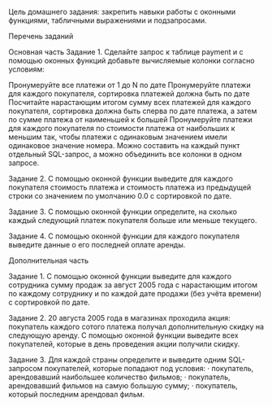 Цель домашнего задания:
закрепить навыки работы с оконными функциями, табличными выражениями и подзапросами.

Перечень заданий

Основная часть
Задание 1. Сделайте запрос к таблице payment и с помощью оконных функций добавьте вычисляемые колонки согласно условиям:

Пронумеруйте все платежи от 1 до N по дате
Пронумеруйте платежи для каждого покупателя, сортировка платежей должна быть по дате
Посчитайте нарастающим итогом сумму всех платежей для каждого покупателя, сортировка должна быть сперва по дате платежа, а затем по сумме платежа от наименьшей к большей
Пронумеруйте платежи для каждого покупателя по стоимости платежа от наибольших к меньшим так, чтобы платежи с одинаковым значением имели одинаковое значение номера.
Можно составить на каждый пункт отдельный SQL-запрос, а можно объединить все колонки в одном запросе.

Задание 2. С помощью оконной функции выведите для каждого покупателя стоимость платежа и стоимость платежа из предыдущей строки со значением по умолчанию 0.0 с сортировкой по дате.


Задание 3. С помощью оконной функции определите, на сколько каждый следующий платеж покупателя больше или меньше текущего.


Задание 4. С помощью оконной функции для каждого покупателя выведите данные о его последней оплате аренды.


Дополнительная часть

Задание 1. С помощью оконной функции выведите для каждого сотрудника сумму продаж за август 2005 года с нарастающим итогом по каждому сотруднику и по каждой дате продажи (без учёта времени) с сортировкой по дате.


Задание 2. 20 августа 2005 года в магазинах проходила акция: покупатель каждого сотого платежа получал дополнительную скидку на следующую аренду. С помощью оконной функции выведите всех покупателей, которые в день проведения акции получили скидку.


Задание 3. Для каждой страны определите и выведите одним SQL-запросом покупателей, которые попадают под условия:
· покупатель, арендовавший наибольшее количество фильмов;
· покупатель, арендовавший фильмов на самую большую сумму;
· покупатель, который последним арендовал фильм.
